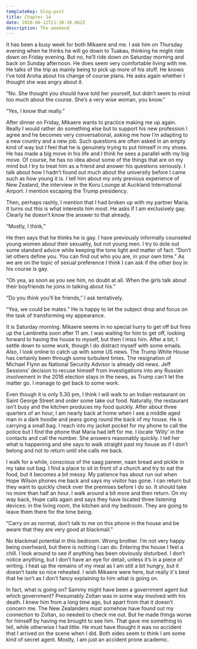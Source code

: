 ```yaml
---
templateKey: blog-post
title: Chapter 14
date: 2020-06-12T21:30:38.062Z
description: The weekend
---
```

It has been a busy week for both Mikaere and me. I ask him on Thursday evening when he thinks he will go down to Tuakau, thinking he might ride down on Friday evening. But no, he’ll ride down on Saturday morning and back on Sunday afternoon. He does seem very comfortable living with me. He talks of the trip as mainly being to pick up more of his stuff. He knows I’ve told Aroha about his change of course plans. He asks again whether I thought she was angry about it.

“No. She thought you should have told her yourself, but didn’t seem to mind too much about the course. She’s a very wise woman, you know.”

“Yes, I know that really.”

After dinner on Friday, Mikaere wants to practice making me up again. Really I would rather do something else but to support his new profession I agree and he becomes very conversational, asking me how I’m adapting to a new country and a new job. Such questions are often asked in an empty kind of way but I feel that he is genuinely trying to put himself in my shoes. He has made a big move in his life and I think he sees a parallel with my big move. Of course, he has no idea about some of the things that are on my mind but I try to treat him as a friend and answer his questions seriously. I talk about how I hadn’t found out much about the university before I came such as how young it is. I tell him about my only previous experience of New Zealand, the interview in the Koru Lounge at Auckland International Airport. I mention escaping the Trump presidency.

Then, perhaps rashly, I mention that I had broken up with my partner Maria. It turns out this is what interests him most. He asks if I am exclusively gay. Clearly he doesn’t know the answer to that already.

“Mostly, I think,”

He then says that he thinks he is gay. I have previously informally counseled young women about their sexuality, but not young men. I try to dole out some standard advice while keeping the tone light and matter of fact. “Don’t let others define you. You can find out who you are, in your own time.” As we are on the topic of sexual preference I think I can ask if the other boy in his course is gay.

“Oh yea, as soon as you see him, no doubt at all. When the girls talk about their boyfriends he joins in talking about his.”

“Do you think you’ll be friends,” I ask tentatively.

“Yea, we could be mates.” He is happy to let the subject drop and focus on the task of transforming my appearance.

It is Saturday morning. Mikaere seems in no special hurry to get off but fires up the Lambretta soon after 11 am. I was waiting for him to get off, looking forward to having the house to myself, but then I miss him. After a bit, I settle down to some work, though I do distract myself with some emails. Also, I look online to catch up with some US news. The Trump White House has certainly been through some turbulent times. The resignation of Michael Flynn as National Security Advisor is already old news. Jeff Sessions’ decision to recuse himself from investigations into any Russian involvement in the 2016 election stays in the news, as Trump can’t let the matter go. I manage to get back to some work.

Even though it is only 5.30 pm, I think I will walk to an Indian restaurant on Saint George Street and order some take out food. Naturally, the restaurant isn’t busy and the kitchen produces my food quickly. After about three quarters of an hour, I am nearly back at home when I see a middle aged man in a dark hoodie and jeans going round the back of my house. He is carrying a small bag. I reach into my jacket pocket for my phone to call the police but I find the phone that Maria had left for me. I locate ‘Willy’ in the contacts and call the number. She answers reasonably quickly. I tell her what is happening and she says to walk straight past my house as if I don’t belong and not to return until she calls me back.

I walk for a while, conscious of the saag paneer, naan bread and pickle in my take out bag. I find a place to sit in front of a church and try to eat the food, but it becomes a bit messy. My patience has about run out when Hope Wilson phones me back and says my visitor has gone. I can return but they want to quickly check over the premises before I do so. It should take no more than half an hour. I walk around a bit more and then return. On my way back, Hope calls again and says they have located three listening devices: in the living room, the kitchen and my bedroom. They are going to leave them there for the time being.

“Carry on as normal, don’t talk to me on this phone in the house and be aware that they are very good at blackmail.”

No blackmail potential in this bedroom. Wrong brother. I’m not very happy being overheard, but there is nothing I can do. Entering the house I feel a chill. I look around to see if anything has been obviously disturbed. I don’t notice anything, but I don’t have an eye for detail, unless it’s in a piece of writing. I heat up the remains of my meal as I am still a bit hungry, but it doesn’t taste so nice reheated. I wish Mikaere were here, but really it's best that he isn’t as I don’t fancy explaining to him what is going on.

In fact, what is going on? Sammy might have been a government agent but which government? Presumably Zoltan was in some way involved with his death. I knew him from a long time ago, but apart from that it doesn’t concern me. The New Zealanders must somehow have found out my connection to Zoltan, so needed to check me out. But he made things worse for himself by having me brought to see him. That gave me something to tell, while otherwise I had little. He must have thought it was no accident that I arrived on the scene when I did. Both sides seem to think I am some kind of secret agent. Mostly, I am just an accident prone academic.